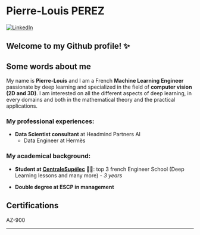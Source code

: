 # Pierre-Louis PEREZ 

[![LinkedIn](https://img.shields.io/badge/My_LinkedIn-blue?style=for-the-badge&logo=linkedin&logoColor=white)](https://www.linkedin.com/in/pierre-louis-perez/)

## Welcome to my Github profile! ✨

## Some words about me

My name is **Pierre-Louis** and I am a French **Machine Learning Engineer** passionate by deep learning and specialized in the field of **computer vision (2D and 3D)**. I am interested on all the different aspects of deep learning, in every domains and both in the mathematical theory and the practical applications.

### My professional experiences:

- **Data Scientist consultant** at Headmind Partners AI
    - Data Engineer at Hermès

### My academical background:

- **Student at [**CentraleSupélec**](https://www.centralesupelec.fr/)** :man_student:: top 3 french Engineer School (Deep Learning lessons and many more) - *3 years*

- **Double degree at ESCP in management**


## Certifications

AZ-900

---

